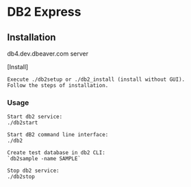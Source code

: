 # DB2 Express

## Installation
db4.dev.dbeaver.com server

[Install]
```
Execute ./db2setup or ./db2_install (install without GUI).
Follow the steps of installation.
```

### Usage

```
Start db2 service:
./db2start

Start dB2 command line interface:
./db2

Create test database in db2 CLI:
`db2sample -name SAMPLE`

Stop db2 service:
./db2stop
```